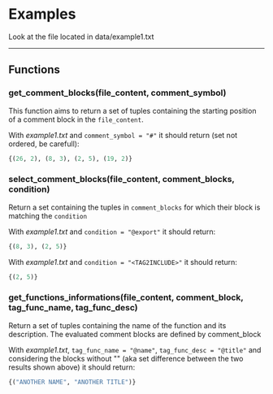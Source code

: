 # Examples #

Look at the file located in data/example1.txt


---
## Functions
### get\_comment\_blocks(file\_content, comment\_symbol)
This function aims to return a set of tuples containing the starting position of a comment block in the `file_content`.

With _example1.txt_ and `comment_symbol = "#"` it should return (set not ordered, be carefull):

```python
{(26, 2), (8, 3), (2, 5), (19, 2)}
```

### select\_comment\_blocks(file\_content, comment\_blocks, condition)
Return a set containing the tuples in `comment_blocks` for which their block is matching the `condition`

With _example1.txt_ and `condition = "@export"` it should return:


```python
{(8, 3), (2, 5)}
```

With _example1.txt_ and `condition = "<TAG2INCLUDE>"` it should return:


```python
{(2, 5)}
```

### get\_functions\_informations(file\_content, comment\_block, tag\_func\_name, tag\_func\_desc)
Return a set of tuples containing the name of the function and its description. The evaluated comment blocks are defined by comment_block

With _example1.txt_, `tag_func_name = "@name"`, `tag_func_desc = "@title"` and considering the blocks without "<TAG2INCLUDE>" (aka set difference between the two results shown above) it should return:

```python
{("ANOTHER NAME", "ANOTHER TITLE")}
```